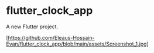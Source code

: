 # flutter_clock_app

A new Flutter project.

[https://github.com/Eleaus-Hossain-Evan/flutter_clock_app/blob/main/assets/Screenshot_1.jpg]
